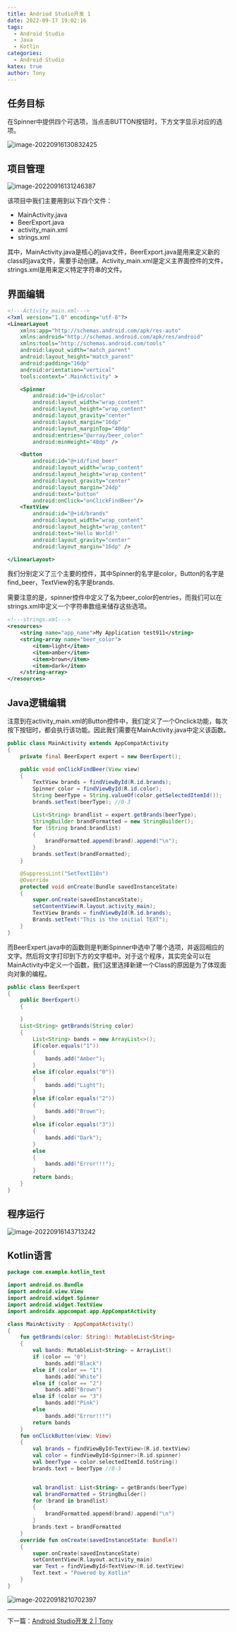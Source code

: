 ```yaml
---
title: Andriod Studio开发 1
date: 2022-09-17 19:02:16
tags: 
  - Android Studio
  - Java
  - Kotlin
categories:
  - Android Studio
katex: true
author: Tony
---
```


## 任务目标

在Spinner中提供四个可选项，当点击BUTTON按钮时，下方文字显示对应的选项。

![image-20220916130832425](Andriod-Studio-1/image-20220916130832425.png)

## 项目管理

![image-20220916131246387](Andriod-Studio-1/image-20220916131246387.png)

该项目中我们主要用到以下四个文件：

- MainActivity.java
- BeerExport.java
- activity_main.xml
- strings.xml

其中，MainActivity.java是核心的java文件，BeerExport.java是用来定义新的class的java文件，需要手动创建。Activity_main.xml是定义主界面控件的文件，strings.xml是用来定义特定字符串的文件。

## 界面编辑

```xml
<!---Activity_main.xml--->
<?xml version="1.0" encoding="utf-8"?>
<LinearLayout
    xmlns:app="http://schemas.android.com/apk/res-auto"
    xmlns:android="http://schemas.android.com/apk/res/android"
    xmlns:tools="http://schemas.android.com/tools"
    android:layout_width="match_parent"
    android:layout_height="match_parent"
    android:padding="16dp"
    android:orientation="vertical"
    tools:context=".MainActivity" >

    <Spinner
        android:id="@+id/color"
        android:layout_width="wrap_content"
        android:layout_height="wrap_content"
        android:layout_gravity="center"
        android:layout_margin="16dp"
        android:layout_marginTop="40dp"
        android:entries="@array/beer_color"
        android:minHeight="48dp" />

    <Button
        android:id="@+id/find_beer"
        android:layout_width="wrap_content"
        android:layout_height="wrap_content"
        android:layout_gravity="center"
        android:layout_margin="24dp"
        android:text="button"
        android:onClick="onClickFindBeer"/>
    <TextView
        android:id="@+id/brands"
        android:layout_width="wrap_content"
        android:layout_height="wrap_content"
        android:text="Hello World!"
        android:layout_gravity="center"
        android:layout_margin="16dp" />

</LinearLayout>
```

我们分别定义了三个主要的控件，其中Spinner的名字是color，Button的名字是find_beer，TextView的名字是brands.

需要注意的是，spinner控件中定义了名为beer_color的entries，而我们可以在strings.xml中定义一个字符串数组来储存这些选项。

```xml
<!---strings.xml--->
<resources>
    <string name="app_name">My Application test911</string>
    <string-array name="beer_color">
        <item>light</item>
        <item>amber</item>
        <item>brown</item>
        <item>dark</item>
    </string-array>
</resources>
```

## Java逻辑编辑

注意到在activity_main.xml的Button控件中，我们定义了一个Onclick功能，每次按下按钮时，都会执行该功能。因此我们需要在MainActivity.java中定义该函数。

```java
public class MainActivity extends AppCompatActivity
{
    private final BeerExpert expert = new BeerExpert();

    public void onClickFindBeer(View view)
    {
        TextView brands = findViewById(R.id.brands);
        Spinner color = findViewById(R.id.color);
        String beerType = String.valueOf(color.getSelectedItemId());
        brands.setText(beerType); //0-3

        List<String> brandlist = expert.getBrands(beerType);
        StringBuilder brandFormatted = new StringBuilder();
        for (String brand:brandlist)
        {
            brandFormatted.append(brand).append("\n");
        }
        brands.setText(brandFormatted);
    }

    @SuppressLint("SetTextI18n")
    @Override
    protected void onCreate(Bundle savedInstanceState) 
    {
        super.onCreate(savedInstanceState);
        setContentView(R.layout.activity_main);
        TextView Brands = findViewById(R.id.brands);
        Brands.setText("This is the initial TEXT");
    }
}
```

而BeerExpert.java中的函数则是判断Spinner中选中了哪个选项，并返回相应的文字。然后将文字打印到下方的文字框中。对于这个程序，其实完全可以在MainActivity中定义一个函数，我们这里选择新建一个Class的原因是为了体现面向对象的编程。

```java
public class BeerExpert
{
    public BeerExpert()
    {

    }
    List<String> getBrands(String color)
    {
        List<String> bands = new ArrayList<>();
        if(color.equals("1"))
        {
            bands.add("Amber");
        }
        else if(color.equals("0"))
        {
            bands.add("Light");
        }
        else if(color.equals("2"))
        {
            bands.add("Brown");
        }
        else if(color.equals("3"))
        {
            bands.add("Dark");
        }
        else
        {
            bands.add("Error!!!");
        }
        return bands;
    }
}
```

## 程序运行

![image-20220916143713242](Andriod-Studio-1/image-20220916143713242.png)

## Kotlin语言

```kotlin
package com.example.kotlin_test

import android.os.Bundle
import android.view.View
import android.widget.Spinner
import android.widget.TextView
import androidx.appcompat.app.AppCompatActivity

class MainActivity : AppCompatActivity()
{
    fun getBrands(color: String): MutableList<String>
    {
        val bands: MutableList<String> = ArrayList()
        if (color == "0") 
            bands.add("Black")
        else if (color == "1") 
            bands.add("White")
        else if (color == "2") 
            bands.add("Brown")
        else if (color == "3")
            bands.add("Pink")
        else
            bands.add("Error!!!")
        return bands
    }
    fun onClickButton(view: View)
    {
        val brands = findViewById<TextView>(R.id.textView)
        val color = findViewById<Spinner>(R.id.spinner)
        val beerType = color.selectedItemId.toString()
        brands.text = beerType //0-3


        val brandlist: List<String> = getBrands(beerType)
        val brandFormatted = StringBuilder()
        for (brand in brandlist)
        {
            brandFormatted.append(brand).append("\n")
        }
        brands.text = brandFormatted
    }
    override fun onCreate(savedInstanceState: Bundle?)
    {
        super.onCreate(savedInstanceState)
        setContentView(R.layout.activity_main)
        var Text = findViewById<TextView>(R.id.textView)
        Text.text = "Powered by Kotlin"
    }
}
```

![image-20220918210702397](Andriod-Studio-1/image-20220918210702397.png)

---

下一篇：[Android Studio开发 2 | Tony](http://tonylsx.top/2022/09/27/Android-studio-2/)
